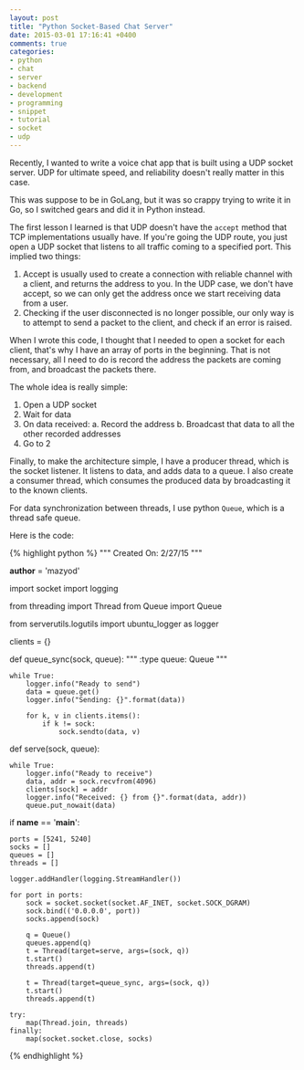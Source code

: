 ```yaml
---
layout: post
title: "Python Socket-Based Chat Server"
date: 2015-03-01 17:16:41 +0400
comments: true
categories: 
- python
- chat
- server
- backend
- development
- programming
- snippet
- tutorial
- socket
- udp
---
```


Recently, I wanted to write a voice chat app that is built using a UDP socket server. UDP for ultimate speed, and reliability doesn't really matter in this case.

This was suppose to be in GoLang, but it was so crappy trying to write it in Go, so I switched gears and did it in Python instead.

The first lesson I learned is that UDP doesn't have the `accept` method that TCP implementations usually have. If you're going the UDP route, you just open a UDP socket that listens to all traffic coming to a specified port. This implied two things:

1. Accept is usually used to create a connection with reliable channel with a client, and returns the address to you. In the UDP case, we don't have accept, so we can only get the address once we start receiving data from a user.
2. Checking if the user disconnected is no longer possible, our only way is to attempt to send a packet to the client, and check if an error is raised.

When I wrote this code, I thought that I needed to open a socket for each client, that's why I have an array of ports in the beginning. That is not necessary, all I need to do is record the address the packets are coming from, and broadcast the packets there.

The whole idea is really simple:

1. Open a UDP socket
2. Wait for data
3. On data received:
    a. Record the address
    b. Broadcast that data to all the other recorded addresses
4. Go to 2

Finally, to make the architecture simple, I have a producer thread, which is the socket listener. It listens to data, and adds data to a queue. I also create a consumer thread, which consumes the produced data by broadcasting it to the known clients.

For data synchronization between threads, I use python `Queue`, which is a thread safe queue.

Here is the code:

{% highlight python %}
"""
Created On: 2/27/15
"""

__author__ = 'mazyod'

import socket
import logging

from threading import Thread
from Queue import Queue

from serverutils.logutils import ubuntu_logger as logger


clients = {}

def queue_sync(sock, queue):
    """
    :type queue: Queue
    """

    while True:
        logger.info("Ready to send")
        data = queue.get()
        logger.info("Sending: {}".format(data))

        for k, v in clients.items():
            if k != sock:
                sock.sendto(data, v)


def serve(sock, queue):

    while True:
        logger.info("Ready to receive")
        data, addr = sock.recvfrom(4096)
        clients[sock] = addr
        logger.info("Received: {} from {}".format(data, addr))
        queue.put_nowait(data)


if __name__ == '__main__':

    ports = [5241, 5240]
    socks = []
    queues = []
    threads = []

    logger.addHandler(logging.StreamHandler())

    for port in ports:
        sock = socket.socket(socket.AF_INET, socket.SOCK_DGRAM)
        sock.bind(('0.0.0.0', port))
        socks.append(sock)

        q = Queue()
        queues.append(q)
        t = Thread(target=serve, args=(sock, q))
        t.start()
        threads.append(t)

        t = Thread(target=queue_sync, args=(sock, q))
        t.start()
        threads.append(t)

    try:
        map(Thread.join, threads)
    finally:
        map(socket.socket.close, socks)
{% endhighlight %}

